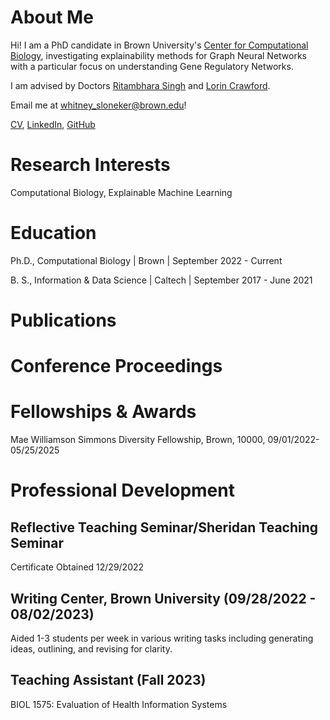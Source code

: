 # About Me
Hi! I am a PhD candidate in Brown University's [Center for Computational Biology](https://ccmb.brown.edu/), investigating explainability methods for Graph Neural Networks with a particular focus on understanding Gene Regulatory Networks. 

I am advised by Doctors [Ritambhara Singh](https://ritambharasingh.com/) and [Lorin Crawford](https://lorincrawford.com/).

Email me at <whitney_sloneker@brown.edu>!

[CV](https://wsloneker.github.io/CV.pdf), [LinkedIn](www.linkedin.com/in/whitney-sloneker-62216b165), [GitHub](https://github.com/wsloneker)

# Research Interests
Computational Biology, Explainable Machine Learning
# Education
Ph.D., Computational Biology | Brown | September 2022 - Current

B. S., Information & Data Science | Caltech | September 2017 - June 2021
# Publications


# Conference Proceedings

# Fellowships & Awards
Mae Williamson Simmons Diversity Fellowship, Brown, 10000, 09/01/2022- 05/25/2025

# Professional Development
## Reflective Teaching Seminar/Sheridan Teaching Seminar 
Certificate Obtained 12/29/2022

## Writing Center, Brown University (09/28/2022 - 08/02/2023)
Aided 1-3 students per week in various writing tasks including generating ideas, outlining, and revising for clarity.

## Teaching Assistant (Fall 2023)
BIOL 1575: Evaluation of Health Information Systems
